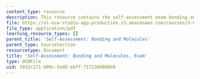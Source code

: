 ```yaml
---
content_type: resource
description: This resource contains the self-assessment exam bonding and molecules.
file: https://ol-ocw-studio-app-production.s3.amazonaws.com/courses/3-091sc-introduction-to-solid-state-chemistry-fall-2010/3932c171009c5ed8e6ff717130d866b9_MIT3_091SCF09_s2_exam.pdf
file_type: application/pdf
learning_resource_types: []
parent_title: 'Self-Assessment: Bonding and Molecules'
parent_type: CourseSection
resourcetype: Document
title: 'Self-Assessment: Bonding and Molecules, Exam'
type: OCWFile
uid: 3932c171-009c-5ed8-e6ff-717130d866b9
---
```

